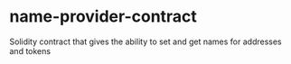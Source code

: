 # name-provider-contract
Solidity contract that gives the ability to set and get names for addresses and tokens
